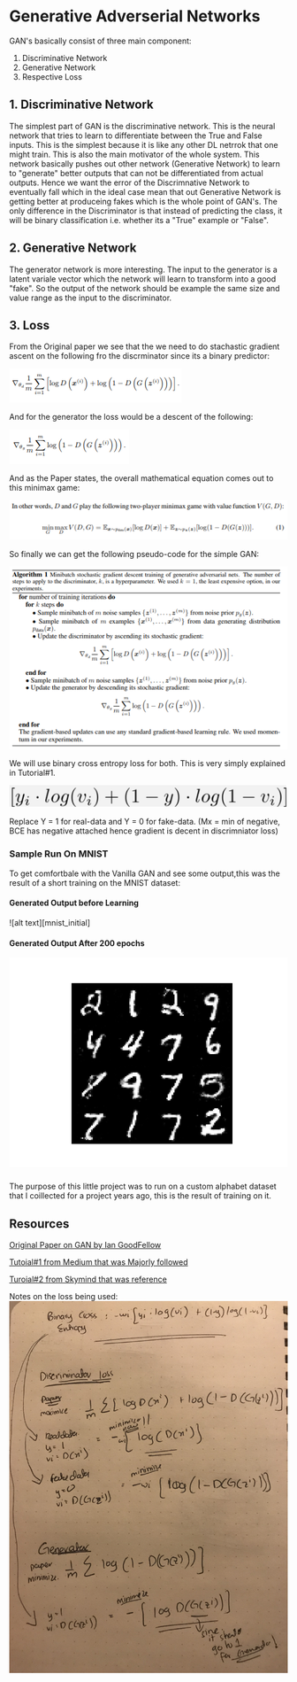 # Generative Adverserial Networks

GAN's basically consist of three main component:
1. Discriminative Network
2. Generative Network
3. Respective Loss


## 1. Discriminative Network
The simplest part of GAN is the discriminative network. This is the neural network that tries to learn to differentiate between the True and False inputs. This is the simplest because it is like any other DL netrrok that one might train. This is also the main motivator of the whole system. This network basically pushes out other network (Generative Network) to learn to "generate" better outputs that can not be differentiated from actual outputs. Hence we want the error of the Discrimnative Network to eventually fall which in the ideal case mean that out Generative Network is getting better at produceing fakes which is the whole point of GAN's.
The only difference in the Discriminator is that instead of predicting the class, it will be binary classification i.e. whether its a "True" example or "False".

## 2. Generative Network
The generator network is more interesting. The input to the generator is a latent variale vector which the network will learn to transform into a good "fake". So the output of the network should be example the same size and value range as the input to the discriminator.

## 3. Loss
From the Original paper we see that the we need to do stachastic gradient ascent on the following fro the discrminator 
since its a binary predictor:

![alt text][gloss]

And for the generator the loss would be a descent of the following: 

![alt text][dloss]

And as the Paper states, the overall mathematical equation comes out to this minimax game:

![alt text][game]

So finally we can get the following pseudo-code for the simple GAN:

![alt text][pseudo]

We will use binary cross entropy loss for both. This is very simply explained in Tutorial#1. 

![alt text][bce]

Replace Y = 1 for real-data and Y = 0 for fake-data. (Mx = min of negative, BCE has negative attached hence gradient is decent in discrimniator loss)

### Sample Run On MNIST
To get comfortbale with the Vanilla GAN and see some output,this was the result of a short training on the MNIST dataset:

#### Generated Output before Learning
![alt text][mnist_initial]

#### Generated Output After 200 epochs
![alt text][mnist_final]

###
The purpose of this little project was to run on a custom alphabet dataset that I coillected for a project years ago, this is the result of training on it.

## Resources
[Original Paper on GAN by Ian GoodFellow](https://arxiv.org/pdf/1406.2661.pdf)

[Tutoial#1 from Medium that was Majorly followed](https://medium.com/ai-society/gans-from-scratch-1-a-deep-introduction-with-code-in-pytorch-and-tensorflow-cb03cdcdba0f)

[Turoial#2 from Skymind that was reference](https://skymind.ai/wiki/generative-adversarial-network-gan)

Notes on the loss being used:
![alt text][note]

[gloss]: https://github.com/s-abdullah/FirstGAN/blob/master/images/gen.png 
[pseudo]: https://github.com/s-abdullah/FirstGAN/blob/master/images/pseudo.png 
[dloss]: https://github.com/s-abdullah/FirstGAN/blob/master/images/disc.png 
[game]: https://github.com/s-abdullah/FirstGAN/blob/master/images/minimax.png 
[bce]: https://github.com/s-abdullah/FirstGAN/blob/master/images/bce.png
[note]: https://github.com/s-abdullah/FirstGAN/blob/master/images/forloss.jpg 
[mnist_init]: https://github.com/s-abdullah/FirstGAN/blob/master/images/initial.png 
[mnist_final]: https://github.com/s-abdullah/FirstGAN/blob/master/images/final.png  

